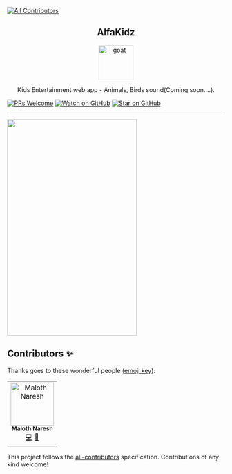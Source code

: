 
[![All Contributors](https://img.shields.io/badge/all_contributors-1-orange.svg?style=flat-square)](#contributors)
<div align="center">
<h2>AlfaKidz</h2>

<a href="https://www.emojione.com/emoji/1f410">
<img height="80" width="80" alt="goat" src="https://d1j8pt39hxlh3d.cloudfront.net/development/custom-builds/73/2415_fMYJv9M8TO3HMRlTLRetWj7D8MvNimyU.gif" />
</a>

<p>Kids Entertainment web app - Animals, Birds sound(Coming soon....).</p>
</div>

[![PRs Welcome][prs-badge]][prs] 
[![Watch on GitHub][github-watch-badge]][github-watch]
[![Star on GitHub][github-star-badge]][github-star]
<hr />

<img height="500" width="300" src="https://ik.imagekit.io/alfakidz/28147_zgMkwrlon.jpg"/>
</div>

<!-- prettier-ignore-start -->

[license-badge]: https://img.shields.io/npm/l/react-testing-library.svg?style=flat-square
[prs-badge]: https://img.shields.io/badge/PRs-welcome-brightgreen.svg?style=flat-square
[prs]: http://makeapullrequest.com
[github-watch-badge]: https://img.shields.io/github/watchers/prashant-andani/alfaKidz.svg?style=social
[github-watch]: https://github.com/prashant-andani/alfaKidz/watchers
[github-star-badge]: https://img.shields.io/github/stars/prashant-andani/alfaKidz.svg?style=social
[github-star]: https://github.com/prashant-andani/alfaKidz/stargazers


## Contributors ✨

Thanks goes to these wonderful people ([emoji key](https://allcontributors.org/docs/en/emoji-key)):

<!-- ALL-CONTRIBUTORS-LIST:START - Do not remove or modify this section -->
<!-- prettier-ignore -->
<table>
  <tr>
    <td align="center"><a href="https://github.com/malothnaresh"><img src="https://avatars1.githubusercontent.com/u/16411866?v=4" width="100px;" alt="Maloth Naresh"/><br /><sub><b>Maloth Naresh</b></sub></a><br /><a href="https://github.com/prashant-andani/alfaKidz/commits?author=malothnaresh" title="Code">💻</a> <a href="#design-malothnaresh" title="Design">🎨</a></td>
  </tr>
</table>

<!-- ALL-CONTRIBUTORS-LIST:END -->

This project follows the [all-contributors](https://github.com/all-contributors/all-contributors) specification. Contributions of any kind welcome!